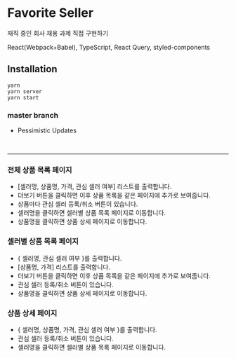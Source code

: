 # Favorite Seller

재직 중인 회사 채용 과제 직접 구현하기

React(Webpack+Babel), TypeScript, React Query, styled-components

## Installation

```
yarn
yarn server
yarn start
```

### master branch

- Pessimistic Updates

<br />

---

### 전체 상품 목록 페이지

- [셀러명, 상품명, 가격, 관심 셀러 여부] 리스트를 출력합니다.
- 더보기 버튼을 클릭하면 이후 상품 목록을 같은 페이지에 추가로 보여줍니다.
- 상품마다 관심 셀러 등록/취소 버튼이 있습니다.
- 셀러명을 클릭하면 셀러별 상품 목록 페이지로 이동합니다.
- 상품명을 클릭하면 상품 상세 페이지로 이동합니다.

### 셀러별 상품 목록 페이지

- { 셀러명, 관심 셀러 여부 }를 출력합니다.
- [상품명, 가격] 리스트를 출력합니다.
- 더보기 버튼을 클릭하면 이후 상품 목록을 같은 페이지에 추가로 보여줍니다.
- 관심 셀러 등록/취소 버튼이 있습니다.
- 상품명을 클릭하면 상품 상세 페이지로 이동합니다.

### 상품 상세 페이지

- { 셀러명, 상품명, 가격, 관심 셀러 여부 }를 출력합니다.
- 관심 셀러 등록/취소 버튼이 있습니다.
- 셀러명을 클릭하면 셀러별 상품 목록 페이지로 이동합니다.
